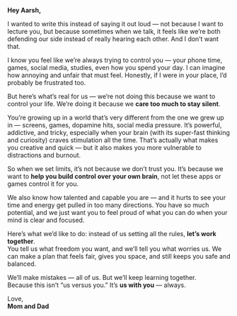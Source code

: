**Hey Aarsh,**

I wanted to write this instead of saying it out loud — not because I want to lecture you, but because sometimes when we talk, it feels like we’re both defending our side instead of really hearing each other. And I don’t want that.

I know you feel like we’re always trying to control you — your phone time, games, social media, studies, even how you spend your day. I can imagine how annoying and unfair that must feel. Honestly, if I were in your place, I’d probably be frustrated too.

But here’s what’s real for us — we’re not doing this because we want to control your life. We’re doing it because we **care too much to stay silent**.

You’re growing up in a world that’s very different from the one we grew up in — screens, games, dopamine hits, social media pressure. It’s powerful, addictive, and tricky, especially when your brain (with its super-fast thinking and curiosity) craves stimulation all the time. That’s actually what makes you creative and quick — but it also makes you more vulnerable to distractions and burnout.

So when we set limits, it’s not because we don’t trust you. It’s because we want to **help you build control over your own brain**, not let these apps or games control it for you.

We also know how talented and capable you are — and it hurts to see your time and energy get pulled in too many directions. You have so much potential, and we just want you to feel proud of what you can do when your mind is clear and focused.

Here’s what we’d like to do: instead of us setting all the rules, **let’s work together**.  
You tell us what freedom you want, and we’ll tell you what worries us. We can make a plan that feels fair, gives you space, and still keeps you safe and balanced.

We’ll make mistakes — all of us. But we’ll keep learning together.  
Because this isn’t “us versus you.” It’s **us with you** — always.

Love,  
**Mom and Dad**
